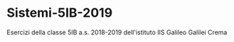 # Sistemi-5IB-2019
Esercizi della classe 5IB a.s. 2018-2019 dell'istituto IIS Galileo Galilei Crema
